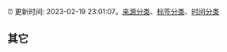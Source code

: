 :alarm_clock: 更新时间: 2023-02-19 23:01:07。[来源分类](../README.md)、[标签分类](../TAGS.md)、[时间分类](../TIMELINE.md)

## 其它



